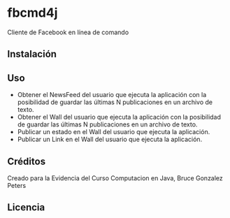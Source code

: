 # fbcmd4j
Cliente de Facebook en línea de comando

## Instalación

## Uso
* Obtener el NewsFeed del usuario que ejecuta la aplicación con la posibilidad de guardar las últimas N publicaciones en un archivo de texto.
* Obtener el Wall del usuario que ejecuta la aplicación con la posibilidad de guardar las últimas N publicaciones en un archivo de texto.
* Publicar un estado en el Wall del usuario que ejecuta la aplicación. 
* Publicar un Link en el Wall del usuario que ejecuta la aplicación.

## Créditos
Creado para la Evidencia del Curso Computacion en Java, Bruce Gonzalez Peters

## Licencia


